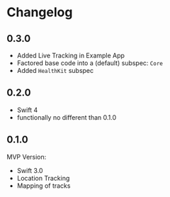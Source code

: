 # Changelog

## 0.3.0
- Added Live Tracking in Example App
- Factored base code into a (default) subspec: `Core`
- Added `HealthKit` subspec

## 0.2.0
- Swift 4
- functionally no different than 0.1.0

## 0.1.0
MVP Version:
- Swift 3.0
- Location Tracking
- Mapping of tracks
